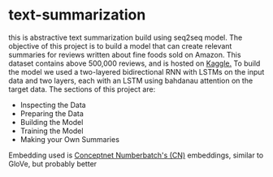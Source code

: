 # text-summarization
this is abstractive text summarization build using seq2seq model. The objective of this project is to build a model that can create relevant summaries for reviews written about fine foods sold on Amazon. This dataset contains above 500,000 reviews, and is hosted on [Kaggle.](https://www.kaggle.com/snap/amazon-fine-food-reviews)
To build the model we used a two-layered bidirectional RNN with LSTMs on the input data and two layers, each with an LSTM using bahdanau attention on the target data.
The sections of this project are:
- Inspecting the Data
- Preparing the Data
- Building the Model
- Training the Model
- Making your Own Summaries

Embedding used is [Conceptnet Numberbatch's (CN)](https://github.com/commonsense/conceptnet-numberbatch) embeddings, similar to GloVe, but probably better 
